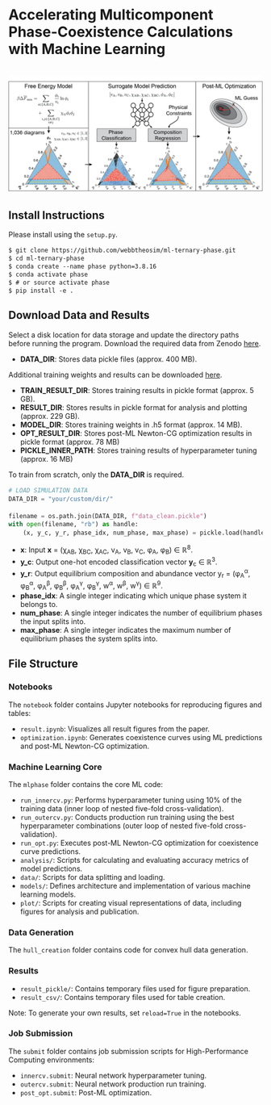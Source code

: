 # Accelerating Multicomponent Phase-Coexistence Calculations with Machine Learning

<br />
<img src="./website/overview.png" />
<br />

## Install Instructions

Please install using the `setup.py`.

```console
$ git clone https://github.com/webbtheosim/ml-ternary-phase.git
$ cd ml-ternary-phase
$ conda create --name phase python=3.8.16
$ conda activate phase
$ # or source activate phase
$ pip install -e .
```

## Download Data and Results
Select a disk location for data storage and update the directory paths before running the program. Download the required data from Zenodo [here](https://doi.org/10.5281/zenodo.13776946).
- **DATA_DIR**: Stores data pickle files (approx. 400 MB).

Additional training weights and results can be downloaded [here](https://drive.google.com/drive/folders/1BjnHbVxUHIj7Gj4wliY5N8mMjR9abFwi?usp=sharing).
- **TRAIN_RESULT_DIR**: Stores training results in pickle format (approx. 5 GB).
- **RESULT_DIR**: Stores results in pickle format for analysis and plotting (approx. 229 GB).
- **MODEL_DIR**: Stores training weights in .h5 format (approx. 14 MB).
- **OPT_RESULT_DIR**: Stores post-ML Newton-CG optimization results in pickle format (approx. 78 MB)
- **PICKLE_INNER_PATH**: Stores training results of hyperparameter tuning (approx. 16 MB)

To train from scratch, only the **DATA_DIR** is required.

```python
# LOAD SIMULATION DATA
DATA_DIR = "your/custom/dir/"

filename = os.path.join(DATA_DIR, f"data_clean.pickle")
with open(filename, "rb") as handle:
    (x, y_c, y_r, phase_idx, num_phase, max_phase) = pickle.load(handle)
```
- **x**: Input <b>x</b> = (&chi;<sub>AB</sub>, &chi;<sub>BC</sub>, &chi;<sub>AC</sub>, v<sub>A</sub>, v<sub>B</sub>, v<sub>C</sub>, &phi;<sub>A</sub>, &phi;<sub>B</sub>) &isin; ℝ<sup>8</sup>.
- **y_c**: Output one-hot encoded classification vector <b>y</b><sub>c</sub> &isin; ℝ<sup>3</sup>.
- **y_r**: Output equilibrium composition and abundance vector y<sub>r</sub> = (&phi;<sub>A</sub><sup>&alpha;</sup>, &phi;<sub>B</sub><sup>&alpha;</sup>, &phi;<sub>A</sub><sup>&beta;</sup>, &phi;<sub>B</sub><sup>&beta;</sup>, &phi;<sub>A</sub><sup>&gamma;</sup>, &phi;<sub>B</sub><sup>&gamma;</sup>, w<sup>&alpha;</sup>, w<sup>&beta;</sup>, w<sup>&gamma;</sup>) &isin; ℝ<sup>9</sup>.
- **phase_idx**: A single integer indicating which unique phase system it belongs to.
- **num_phase**: A single integer indicates the number of equilibrium phases the input splits into.
- **max_phase**: A single integer indicates the maximum number of equilibrium phases the system splits into.

## File Structure

### Notebooks
The `notebook` folder contains Jupyter notebooks for reproducing figures and tables:
- `result.ipynb`: Visualizes all result figures from the paper.
- `optimization.ipynb`: Generates coexistence curves using ML predictions and post-ML Newton-CG optimization.

### Machine Learning Core
The `mlphase` folder contains the core ML code:
- `run_innercv.py`: Performs hyperparameter tuning using 10% of the training data (inner loop of nested five-fold cross-validation).
- `run_outercv.py`: Conducts production run training using the best hyperparameter combinations (outer loop of nested five-fold cross-validation).
- `run_opt.py`: Executes post-ML Newton-CG optimization for coexistence curve predictions.
- `analysis/`: Scripts for calculating and evaluating accuracy metrics of model predictions.
- `data/`: Scripts for data splitting and loading.
- `models/`: Defines architecture and implementation of various machine learning models.
- `plot/`: Scripts for creating visual representations of data, including figures for analysis and publication.

### Data Generation
The `hull_creation` folder contains code for convex hull data generation.

### Results
- `result_pickle/`: Contains temporary files used for figure preparation.
- `result_csv/`: Contains temporary files used for table creation.

Note: To generate your own results, set `reload=True` in the notebooks.

### Job Submission
The `submit` folder contains job submission scripts for High-Performance Computing environments:
- `innercv.submit`: Neural network hyperparameter tuning.
- `outercv.submit`: Neural network production run training.
- `post_opt.submit`: Post-ML optimization.